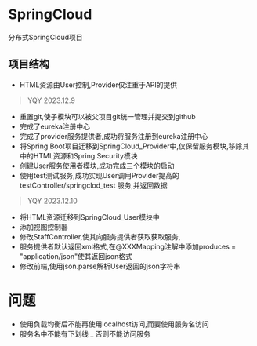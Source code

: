 # SpringCloud
分布式SpringCloud项目
## 项目结构
- HTML资源由User控制,Provider仅注重于API的提供

> YQY 2023.12.9
- 重置git,使子模块可以被父项目git统一管理并提交到github
- 完成了eureka注册中心
- 完成了provider服务提供者,成功将服务注册到eureka注册中心
- 将Spring Boot项目迁移到SpringCloud_Provider中,仅保留服务模块,移除其中的HTML资源和Spring Security模块
- 创建User服务使用者模块,成功完成三个模块的启动
- 使用test测试服务,成功实现User调用Provider提高的testController/springclod_test 服务,并返回数据

> YQY 2023.12.10
- 将HTML资源迁移到SpringCloud_User模块中
- 添加视图控制器
- 修改StaffController,使其向服务提供者获取获取服务,
- 服务提供者默认返回xml格式,在@XXXMapping注解中添加produces = "application/json"使其返回json格式
- 修改前端,使用json.parse解析User返回的json字符串

# 问题
- 使用负载均衡后不能再使用localhost访问,而要使用服务名访问
- 服务名中不能有下划线 _ 否则不能访问服务